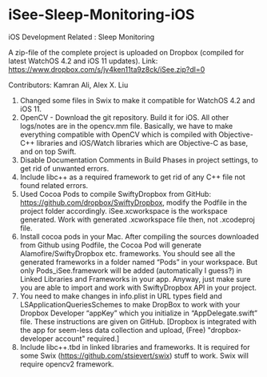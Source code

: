 # iSee-Sleep-Monitoring-iOS

iOS Development Related : Sleep Monitoring

A zip-file of the complete project is uploaded on Dropbox (compiled for latest WatchOS 4.2 and iOS 11 updates). 
Link: https://www.dropbox.com/s/jv4ken11ta9z8ck/iSee.zip?dl=0

Contributors: Kamran Ali, Alex X. Liu

1. Changed some files in Swix to make it compatible for WatchOS 4.2 and iOS 11.
2. OpenCV - Download the git repository. Build it for iOS. All other logs/notes are in the opencv.mm file. Basically, we have to make everything compatible with OpenCV which is compiled with Objective-C++ libraries and iOS/Watch libraries which are Objective-C as base, and on top Swift.
3. Disable Documentation Comments in Build Phases in project settings, to get rid of unwanted errors.
4. Include libc++ as a required framework to get rid of any C++ file not found related errors.
5. Used Cocoa Pods to compile SwiftyDropbox from GitHub: https://github.com/dropbox/SwiftyDropbox, modify the Podfile in the project folder accordingly. iSee.xcworkspace is the workspace generated. Work with generated .xcworkspace file then, not .xcodeproj file.
6. Install cocoa pods in your Mac. After compiling the sources downloaded from Github using Podfile, the Cocoa Pod will generate Alamofire/SwiftyDropbox etc. frameworks. You should see all the generated frameworks in a folder named “Pods” in your workspace. But only Pods_iSee.framework will be added (automatically I guess?) in Linked Libraries and Frameworks in your app. Anyway, just make sure you are able to import and work with SwiftyDropbox API in your project. 
7. You need to make changes in info.plist in URL types field and LSApplicationQueriesSchemes to make DropBox to work with your Dropbox Developer “appKey” which you initialize in “AppDelegate.swift” file. These instructions are given on GitHub. [Dropbox is integrated with the app for seem-less data collection and upload, (Free) "dropbox-developer account" required.]
8. Include libc++.tbd in linked libraries and frameworks. It is required for some Swix (https://github.com/stsievert/swix) stuff to work. Swix will require opencv2 framework.
